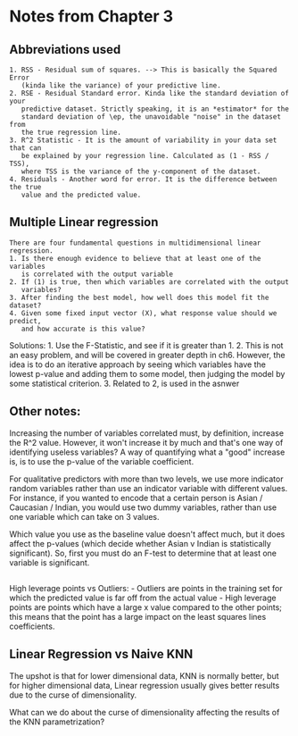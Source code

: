 # Notes from Chapter 3
## Abbreviations used
    1. RSS - Residual sum of squares. --> This is basically the Squared Error
       (kinda like the variance) of your predictive line. 
    2. RSE - Residual Standard error. Kinda like the standard deviation of your
       predictive dataset. Strictly speaking, it is an *estimator* for the
       standard deviation of \ep, the unavoidable "noise" in the dataset from
       the true regression line. 
    3. R^2 Statistic - It is the amount of variability in your data set that can
       be explained by your regression line. Calculated as (1 - RSS / TSS),
       where TSS is the variance of the y-component of the dataset. 
    4. Residuals - Another word for error. It is the difference between the true
       value and the predicted value. 

## Multiple Linear regression
    There are four fundamental questions in multidimensional linear regression. 
    1. Is there enough evidence to believe that at least one of the variables
       is correlated with the output variable
    2. If (1) is true, then which variables are correlated with the output
       variables?
    3. After finding the best model, how well does this model fit the dataset?
    4. Given some fixed input vector (X), what response value should we predict,
       and how accurate is this value?

Solutions:
    1. Use the F-Statistic, and see if it is greater than 1. 
    2. This is not an easy problem, and will be covered in greater depth in ch6.
       However, the idea is to do an iterative approach by seeing which
       variables have the lowest p-value and adding them to some model, then
       judging the model by some statistical criterion. 
    3. Related to 2, is used in the asnwer


## Other notes:
Increasing the number of variables correlated must, by definition, increase the
R^2 value. However, it won't increase it by much and that's one way of
identifying useless variables? A way of quantifying what a "good" increase is,
is to use the p-value of the variable coefficient. 

For qualitative predictors with more than two levels, we use more indicator
random variables rather than use an indicator variable with different values.
For instance, if you wanted to encode that a certain person is Asian / Caucasian
/ Indian, you would use two dummy variables, rather than use one variable which
can take on 3 values. 

Which value you use as the baseline value doesn't affect much, but it does
affect the p-values (which decide whether Asian v Indian is statistically
significant). So, first you must do an F-test to determine that at least one
variable is significant.

## 
High leverage points vs Outliers:
    - Outliers are points in the training set for which the predicted value is
      far off from the actual value
    - High leverage points are points which have a large x value compared to the
      other points; this means that the point has a large impact on the least
      squares lines coefficients.

## Linear Regression vs Naive KNN

The upshot is that for lower dimensional data, KNN is normally better, but for
higher dimensional data, Linear regression usually gives better results due to
the curse of dimensionality. 

What can we do about the curse of dimensionality affecting the results of the
KNN parametrization? 


